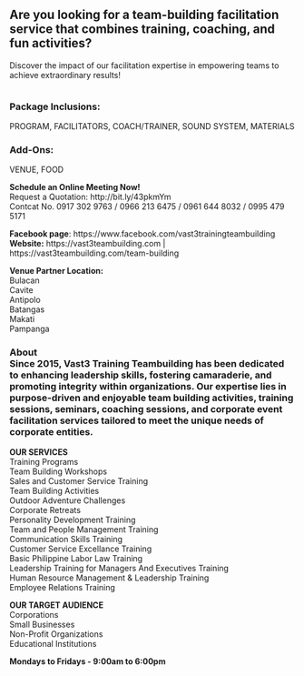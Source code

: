 <h2>Are you looking for a team-building facilitation service that combines training, coaching, and fun activities?</h2>
<p>Discover the impact of our facilitation expertise in empowering teams to achieve extraordinary results!</p>
<p><img src="https://vast3teambuilding.com/wp-content/uploads/2024/07/blog-Why-You-Need-Professional-Team-Building-Facilitators-for-Your-Next-Team-Building-Event.jpg](https://aroundmanila-my.sharepoint.com/personal/admin_aroundmanila_com/_layouts/15/onedrive.aspx?ga=1&id=%2Fpersonal%2Fadmin%5Faroundmanila%5Fcom%2FDocuments%2FTeam%20Building%202024%2FVastResult%2Dfor%2DAd%2DPoster%2DGateAutomation%2Ejpg&parent=%2Fpersonal%2Fadmin%5Faroundmanila%5Fcom%2FDocuments%2FTeam%20Building%202024" alt="" /></p>
<h3>Package Inclusions:</h3>
<p>PROGRAM, FACILITATORS, COACH/TRAINER, SOUND SYSTEM, MATERIALS</p>
<h3>Add-Ons:</h3>
<p>VENUE, FOOD</p>
<p><strong>Schedule an Online Meeting Now!</strong><br />Request a Quotation: http://bit.ly/43pkmYm<br />Contcat No. 0917 302 9763 / 0966 213 6475 / 0961 644 8032 / 0995 479 5171</p>
<p><strong>Facebook page</strong>: https://www.facebook.com/vast3trainingteambuilding<br /><strong>Website:</strong> https://vast3teambuilding.com | https://vast3teambuilding.com/team-building</p>
<p><strong>Venue Partner Location:</strong><br />Bulacan<br />Cavite<br />Antipolo<br />Batangas<br />Makati<br />Pampanga</p>
<h3>About <br />Since 2015, Vast3 Training Teambuilding has been dedicated to enhancing leadership skills, fostering camaraderie, and promoting integrity within organizations. Our expertise lies in purpose-driven and enjoyable team building activities, training sessions, seminars, coaching sessions, and corporate event facilitation services tailored to meet the unique needs of corporate entities.</h3>
<p><strong>OUR SERVICES</strong><br />Training Programs<br />Team Building Workshops<br />Sales and Customer Service Training<br />Team Building Activities<br />Outdoor Adventure Challenges<br />Corporate Retreats<br />Personality Development Training<br />Team and People Management Training<br />Communication Skills Training<br />Customer Service Excellance Training<br />Basic Philippine Labor Law Training<br />Leadership Training for Managers And Executives Training<br />Human Resource Management &amp; Leadership Training<br />Employee Relations Training</p>
<p><strong>OUR TARGET AUDIENCE</strong><br />Corporations<br />Small Businesses<br />Non-Profit Organizations<br />Educational Institutions</p>
<p><strong>Mondays to Fridays - 9:00am to 6:00pm</strong></p>
